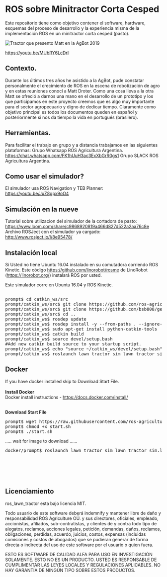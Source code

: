 # ROS sobre Minitractor Corta Cesped
Este repositorio tiene como objetivo contener el software, hardware, esquemas del proceso de desarrollo y la experiencia misma de la implementación ROS en un minitractor corta cesped (pasto).

![Tractor que presento Matt en la AgBot 2019](https://github.com/ros-agriculture/ros_lawn_tractor/blob/master/ros_lawn_tractor.png)

https://youtu.be/MUbRY6LcDrI

## Contexto.
Durante los últimos tres años he asistido a la AgBot, pude constatar personalmente el crecimiento de ROS en la escena de robotización de agro y en estas reuniones conocí a Matt Droter. Como una cosa lleva a la otra Matt se ofreció a darnos una mano en el desarrollo de un prototipo y los que participamos en este proyecto creemos que es algo muy importante para el sector agropecuario y digno de dedicar tiempo. Claramente como objetivo principal es todos los documentos queden en español y posteriormente si nos da tiempo la vida en portugués (brasilero).

## Herramientas.
Para facilitar el trabajo en grupo y a distancia trabajamos en las siguientes plataformas:
Grupo Whatsapp ROS Agricultura Argentina.
https://chat.whatsapp.com/FK1hUuH3ac3ExXbGrR0gs1
Grupo SLACK ROS Agricultura Argentina.


## Como usar el simulador?
El simulador usa ROS Navigation y TEB Planner: https://youtu.be/JuZ8gpx9oO4

## Simulación en la nueve
Tutorial sobre utilizacion del simulador de la cortadora de pasto: https://www.loom.com/share/c9868920819a466d827d522a2aa76c8e  
Archivo ROSJect con el simulador ya cargado:  http://www.rosject.io/l/8e95478/

## Instalación local
Si Usted no tiene Ubuntu 16.04 instalado en su comutadora corriendo ROS Kinetic.  Este código https://github.com/linorobot/rosme de LinoRobot (https://linorobot.org/) instalará ROS por usted.

Este simulador corre en Ubuntu 16.04 y ROS Kinetic.

<pre>

prompt$ cd catkin_ws/src
prompt/catkin_ws/src$ git clone https://github.com/ros-agriculture/ros_lawn_tractor.git
prompt/catkin_ws/src$ git clone https://github.com/bsb808/geonav_transform.git
prompt/catkin_ws/src$ cd ..
prompt/catkin_ws$ rosdep update
prompt/catkin_ws$ rosdep install -y --from-paths . --ignore-src --rosdistro ${ROS_DISTRO}
prompt/catkin_ws$ sudo apt-get install python-catkin-tools
prompt/catkin_ws$ catkin build
prompt/catkin_ws$ source devel/setup.bash
#Add new catkin build source to your startup script.
prompt/catkin_ws$ echo "source ~/catkin_ws/devel/setup.bash" >> ~/.bashrc
prompt/catkin_ws$ roslaunch lawn_tractor_sim lawn_tractor_sim.launch
</pre>

## Docker
If you have docker installed skip to Download Start File.<br />
<br />
**Install Docker** <br />
Docker install instructions - https://docs.docker.com/install/ <br />
<br />

**Download Start File**<br />
<pre>
prompt$ wget https://raw.githubusercontent.com/ros-agriculture/ros_lawn_tractor/master/docker/start.sh
prompt$ chmod +x start.sh
prompt$ ./start.sh
</pre>
..... wait for image to download ......
<pre>
docker/prompt$ roslaunch lawn_tractor_sim lawn_tractor_sim.launch
</pre>

<br /><br />
<br /><br />

## Licenciamiento
ros_lawn_tractor esta bajo licencia MIT.

Todo usuario de este software deberá indemnify y mantener libre de daño y responsabilidad ROS Agriculture O&Uuml;. y sus directores, oficiales, empleado, accionistas, afiliados, sub-contratistas, y clientes de y contra todo tipo de alegatos, reclamos, acciones legales, petición, demandas, daños, reclamos, obligaciones, perdidas, acuerdo, juicios, costos, expensas (incluidas comisiones y costos de abogados) que se pudieran generar de forma directa o indirecta del uso de este software por el usuario o quien fuera.

ESTO ES SOFTWARE DE CALIDAD ALFA PARA USO EN INVESTIGACIÓN SOLAMENTE. ESTO NO ES UN PRODUCTO. USTED ES RESPONSABLE DE CUMPLIMENTAR LAS LEYES LOCALES Y REGULACIONES APLICABLES. NO HAY GARANTÍA DE NINGÚN TIPO SOBRE ESTOS PRODUCTOS.
